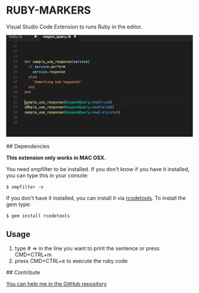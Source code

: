 # RUBY-MARKERS

Visual Studio Code Extension to runs Ruby in the editor.

![introduction](images/how_it_works.gif)


## Dependencies

**This extension only works in MAC OSX.**

You need xmpfilter to be installed. If you don't know if you have it installed, you can type this in your console:

```
$ xmpfilter -v
````

If you don't have it installed, you can install it via [rcodetools](https://github.com/JoshCheek/rcodetools). To install the gem type:

```
$ gem install rcodetools
```


## Usage

1. type # => in the line you want to print the sentence or press CMD+CTRL+m
2. press CMD+CTRL+e to execute the ruby code


## Contribute

[You can help me in the GitHub repository](https://github.com/artero/-ruby-marker)
